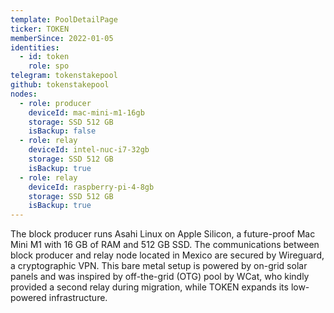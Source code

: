 ```yaml
---
template: PoolDetailPage
ticker: TOKEN
memberSince: 2022-01-05
identities:
  - id: token
    role: spo
telegram: tokenstakepool
github: tokenstakepool
nodes:
  - role: producer
    deviceId: mac-mini-m1-16gb
    storage: SSD 512 GB
    isBackup: false
  - role: relay
    deviceId: intel-nuc-i7-32gb
    storage: SSD 512 GB
    isBackup: true
  - role: relay
    deviceId: raspberry-pi-4-8gb
    storage: SSD 512 GB
    isBackup: true
---
```


The block producer runs Asahi Linux on Apple Silicon, a future-proof Mac Mini M1 with 16 GB of RAM and 512 GB SSD. The communications between block producer and relay node located in Mexico are secured by Wireguard, a cryptographic VPN. This bare metal setup is powered by on-grid solar panels and was inspired by off-the-grid (OTG) pool by WCat, who kindly provided a second relay during migration, while TOKEN expands its low-powered infrastructure.


